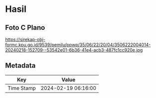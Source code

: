 # Hasil

## Foto C Plano

https://sirekap-obj-formc.kpu.go.id/9539/pemilu/ppwp/35/06/22/20/04/3506222004014-20240218-152709--53542e01-6b36-41e4-acb3-487fc1cc920e.jpg


## Metadata

| Key        | Value               |
| ---------- | ------------------- |
| Time Stamp | 2024-02-19 06:16:00 |



